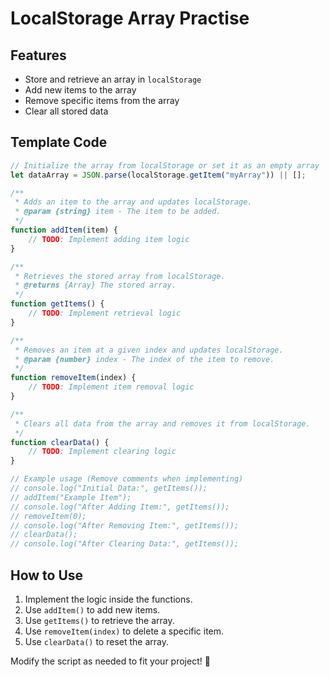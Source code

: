 # LocalStorage Array Practise

## Features
- Store and retrieve an array in `localStorage`
- Add new items to the array
- Remove specific items from the array
- Clear all stored data

## Template Code

```javascript
// Initialize the array from localStorage or set it as an empty array
let dataArray = JSON.parse(localStorage.getItem("myArray")) || [];

/**
 * Adds an item to the array and updates localStorage.
 * @param {string} item - The item to be added.
 */
function addItem(item) {
    // TODO: Implement adding item logic
}

/**
 * Retrieves the stored array from localStorage.
 * @returns {Array} The stored array.
 */
function getItems() {
    // TODO: Implement retrieval logic
}

/**
 * Removes an item at a given index and updates localStorage.
 * @param {number} index - The index of the item to remove.
 */
function removeItem(index) {
    // TODO: Implement item removal logic
}

/**
 * Clears all data from the array and removes it from localStorage.
 */
function clearData() {
    // TODO: Implement clearing logic
}

// Example usage (Remove comments when implementing)
// console.log("Initial Data:", getItems());
// addItem("Example Item");
// console.log("After Adding Item:", getItems());
// removeItem(0);
// console.log("After Removing Item:", getItems());
// clearData();
// console.log("After Clearing Data:", getItems());
```

## How to Use
1. Implement the logic inside the functions.
2. Use `addItem()` to add new items.
3. Use `getItems()` to retrieve the array.
4. Use `removeItem(index)` to delete a specific item.
5. Use `clearData()` to reset the array.

Modify the script as needed to fit your project! 🚀
